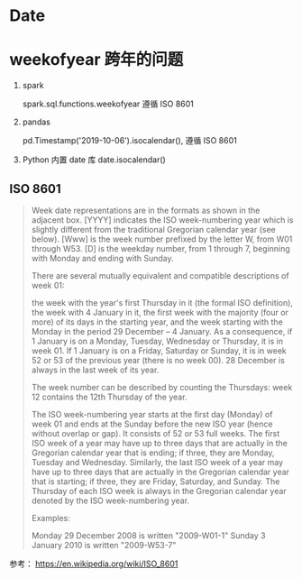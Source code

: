 # Date

# weekofyear 跨年的问题

1. spark

   spark.sql.functions.weekofyear 遵循 ISO 8601

2. pandas

   pd.Timestamp('2019-10-06').isocalendar(), 遵循 ISO 8601

3. Python 内置 date 库
   date.isocalendar()

## ISO 8601

> Week date representations are in the formats as shown in the adjacent box. [YYYY] indicates the ISO week-numbering year which is slightly different from the traditional Gregorian calendar year (see below). [Www] is the week number prefixed by the letter W, from W01 through W53. [D] is the weekday number, from 1 through 7, beginning with Monday and ending with Sunday.
>
> There are several mutually equivalent and compatible descriptions of week 01:
>
> the week with the year's first Thursday in it (the formal ISO definition),
> the week with 4 January in it,
> the first week with the majority (four or more) of its days in the starting year, and
> the week starting with the Monday in the period 29 December – 4 January.
> As a consequence, if 1 January is on a Monday, Tuesday, Wednesday or Thursday, it is in week 01. If 1 January is on a Friday, Saturday or Sunday, it is in week 52 or 53 of the previous year (there is no week 00). 28 December is always in the last week of its year.
>
> The week number can be described by counting the Thursdays: week 12 contains the 12th Thursday of the year.
>
> The ISO week-numbering year starts at the first day (Monday) of week 01 and ends at the Sunday before the new ISO year (hence without overlap or gap). It consists of 52 or 53 full weeks. The first ISO week of a year may have up to three days that are actually in the Gregorian calendar year that is ending; if three, they are Monday, Tuesday and Wednesday. Similarly, the last ISO week of a year may have up to three days that are actually in the Gregorian calendar year that is starting; if three, they are Friday, Saturday, and Sunday. The Thursday of each ISO week is always in the Gregorian calendar year denoted by the ISO week-numbering year.
>
> Examples:
>
> Monday 29 December 2008 is written "2009-W01-1"
> Sunday 3 January 2010 is written "2009-W53-7"

参考：
https://en.wikipedia.org/wiki/ISO_8601
